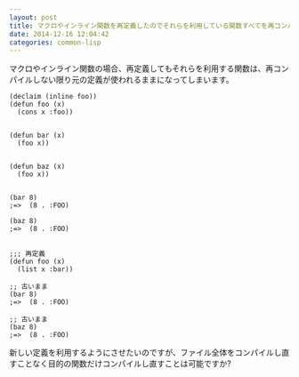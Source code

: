 ```yaml
---
layout: post
title: マクロやインライン関数を再定義したのでそれらを利用している関数すべてを再コンパイルしたい
date: 2014-12-16 12:04:42
categories: common-lisp
---
```

<p>マクロやインライン関数の場合、再定義してもそれらを利用する関数は、再コンパイルしない限り元の定義が使われるままになってしまいます。</p>

<pre><code>(declaim (inline foo))
(defun foo (x)
  (cons x :foo))


(defun bar (x)
  (foo x))


(defun baz (x)
  (foo x))


(bar 8)
;=&gt;  (8 . :FOO)

(baz 8)
;=&gt;  (8 . :FOO)


;;; 再定義
(defun foo (x)
  (list x :bar))

;; 古いまま
(bar 8)
;=&gt;  (8 . :FOO)

;; 古いまま
(baz 8)
;=&gt;  (8 . :FOO)
</code></pre>

<p>新しい定義を利用するようにさせたいのですが、ファイル全体をコンパイルし直すことなく目的の関数だけコンパイルし直すことは可能ですか?</p>
